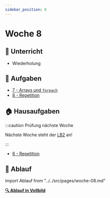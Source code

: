 ```yaml
---
sidebar_position: 8
---
```


# Woche 8

<div class="grid"><div>

## :school: Unterricht

- Wiederholung

## :pencil: Aufgaben

- [7 - Arrays und `foreach`](../7a-for-arrays/index.md)
- [8 - Repetition](../8a-repetition/index.md)

</div><div>

## :house: Hausaufgaben
:::caution Prüfung nächste Woche

Nächste Woche steht der [LB2](../beurteilungen/LB2.md) an!

:::

- [8 - Repetition](../8a-repetition/index.md)

</div></div>


## :compass: Ablauf

import Ablauf from "../../src/pages/woche-08.md"

<Ablauf />

**[:mag: Ablauf in Vollbild](pathname:///woche-08)**
